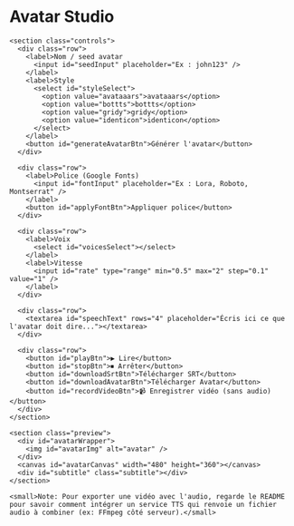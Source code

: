 <!doctype html>
<html lang="fr">
<head>
  <meta charset="utf-8" />
  <meta name="viewport" content="width=device-width,initial-scale=1" />
  <title>Avatar Studio — Générateur d'avatar avec voix et sous-titres</title>
  <link id="google-font-link" rel="stylesheet" href="https://fonts.googleapis.com/css2?family=Open+Sans&display=swap">
  <link rel="stylesheet" href="styles.css">
</head>
<body>
  <div class="container">
    <h1>Avatar Studio</h1>

    <section class="controls">
      <div class="row">
        <label>Nom / seed avatar
          <input id="seedInput" placeholder="Ex : john123" />
        </label>
        <label>Style
          <select id="styleSelect">
            <option value="avataaars">avataaars</option>
            <option value="bottts">bottts</option>
            <option value="gridy">gridy</option>
            <option value="identicon">identicon</option>
          </select>
        </label>
        <button id="generateAvatarBtn">Générer l'avatar</button>
      </div>

      <div class="row">
        <label>Police (Google Fonts)
          <input id="fontInput" placeholder="Ex : Lora, Roboto, Montserrat" />
        </label>
        <button id="applyFontBtn">Appliquer police</button>
      </div>

      <div class="row">
        <label>Voix
          <select id="voicesSelect"></select>
        </label>
        <label>Vitesse
          <input id="rate" type="range" min="0.5" max="2" step="0.1" value="1" />
        </label>
      </div>

      <div class="row">
        <textarea id="speechText" rows="4" placeholder="Écris ici ce que l'avatar doit dire..."></textarea>
      </div>

      <div class="row">
        <button id="playBtn">▶️ Lire</button>
        <button id="stopBtn">⏹ Arrêter</button>
        <button id="downloadSrtBtn">Télécharger SRT</button>
        <button id="downloadAvatarBtn">Télécharger Avatar</button>
        <button id="recordVideoBtn">📹 Enregistrer vidéo (sans audio)</button>
      </div>
    </section>

    <section class="preview">
      <div id="avatarWrapper">
        <img id="avatarImg" alt="avatar" />
      </div>
      <canvas id="avatarCanvas" width="480" height="360"></canvas>
      <div id="subtitle" class="subtitle"></div>
    </section>

    <small>Note: Pour exporter une vidéo avec l'audio, regarde le README pour savoir comment intégrer un service TTS qui renvoie un fichier audio à combiner (ex: FFmpeg côté serveur).</small>
  </div>

  <script src="app.js"></script>
</body>
</html>

